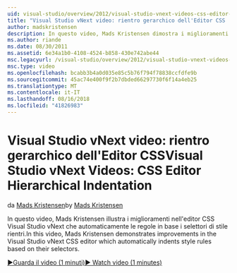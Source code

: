 ```yaml
---
uid: visual-studio/overview/2012/visual-studio-vnext-videos-css-editor-hierarchical-indentation
title: "Visual Studio vNext video: rientro gerarchico dell'Editor CSS | Microsoft Docs"
author: madskristensen
description: In questo video, Mads Kristensen dimostra i miglioramenti nell'editor CSS Visual Studio vNext che automaticamente rientri stile regole in base alla loro seletto...
ms.author: riande
ms.date: 08/30/2011
ms.assetid: 6e34a1b0-4108-4524-b858-430e742abe44
msc.legacyurl: /visual-studio/overview/2012/visual-studio-vnext-videos-css-editor-hierarchical-indentation
msc.type: video
ms.openlocfilehash: bcabb3b4a0d035e85c5b76f794f78838ccfdfe9b
ms.sourcegitcommit: 45ac74e400f9f2b7dbded66297730f6f14a4eb25
ms.translationtype: MT
ms.contentlocale: it-IT
ms.lasthandoff: 08/16/2018
ms.locfileid: "41826983"
---
```

<a name="visual-studio-vnext-videos-css-editor-hierarchical-indentation"></a><span data-ttu-id="59ce9-103">Visual Studio vNext video: rientro gerarchico dell'Editor CSS</span><span class="sxs-lookup"><span data-stu-id="59ce9-103">Visual Studio vNext Videos: CSS Editor Hierarchical Indentation</span></span>
====================
<span data-ttu-id="59ce9-104">da [Mads Kristensen](https://github.com/madskristensen)</span><span class="sxs-lookup"><span data-stu-id="59ce9-104">by [Mads Kristensen](https://github.com/madskristensen)</span></span>

<span data-ttu-id="59ce9-105">In questo video, Mads Kristensen illustra i miglioramenti nell'editor CSS Visual Studio vNext che automaticamente le regole in base i selettori di stile rientri.</span><span class="sxs-lookup"><span data-stu-id="59ce9-105">In this video, Mads Kristensen demonstrates improvements in the Visual Studio vNext CSS editor which automatically indents style rules based on their selectors.</span></span>

[<span data-ttu-id="59ce9-106">&#9654;Guarda il video (1 minuti)</span><span class="sxs-lookup"><span data-stu-id="59ce9-106">&#9654; Watch video (1 minutes)</span></span>](https://channel9.msdn.com/Blogs/ASP-NET-Site-Videos/visual-studio-vnext-videos-css-editor-hierarchical-indentation)
